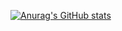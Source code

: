[![Anurag's GitHub stats](https://github-readme-stats.vercel.app/api?username=HuipengXu)](https://github.com/anuraghazra/github-readme-stats)
